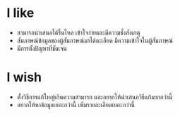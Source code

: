 # I like
* สามารถนำเสนอได้รื่นไหล เข้าใจง่ายและมีความชั่งสังเกตุ
* สัมภาษณ์ข้อมูลของผู้สัมภาษณ์มาได้ละเอียด มีความเข้าใจในผู้สัมภาษณ์
* มีการตั้งปัญหาที่ชัดเจน
# I wish
* ตั้งวิธีการแก้ใหญ่เกินความสามารถ และอยากให้นำเสนอวิธีแก้มากกว่านี้
* อยากให้หาข้อมูลเยอะกว่านี้ เพิ่มรายละเอียดเยอะกว่านี้
